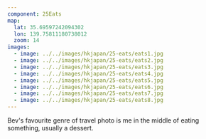 ```yaml
---
component: 25Eats
map:
  lat: 35.69597242094302
  lon: 139.75811180738012
  zoom: 14
images:
  - image: ../../images/hkjapan/25-eats/eats1.jpg
  - image: ../../images/hkjapan/25-eats/eats2.jpg
  - image: ../../images/hkjapan/25-eats/eats3.jpg
  - image: ../../images/hkjapan/25-eats/eats4.jpg
  - image: ../../images/hkjapan/25-eats/eats5.jpg
  - image: ../../images/hkjapan/25-eats/eats6.jpg
  - image: ../../images/hkjapan/25-eats/eats7.jpg
  - image: ../../images/hkjapan/25-eats/eats8.jpg
---
```


Bev's favourite genre of travel photo is me in the middle of eating something, usually a dessert.
